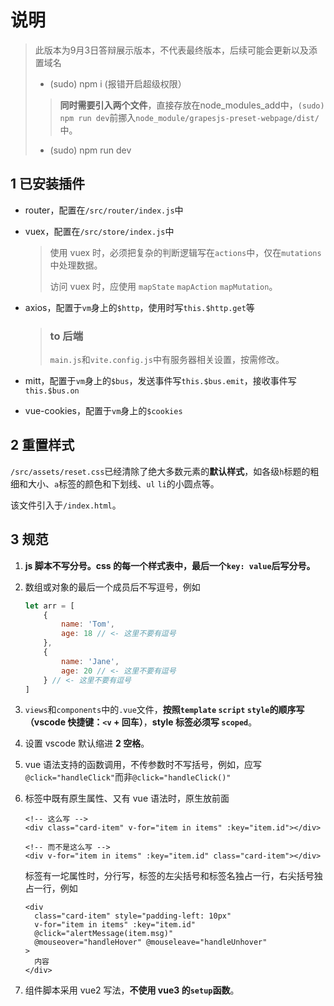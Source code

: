 # 说明
> 此版本为9月3日答辩展示版本，不代表最终版本，后续可能会更新以及添置域名
> - (sudo) npm i (报错开启超级权限）
>  > **同时需要引入两个文件**，直接存放在node_modules_add中，`(sudo) npm run dev`前挪入`node_module/grapesjs-preset-webpage/dist/`中。
> - (sudo) npm run dev

## 1 已安装插件

- router，配置在`/src/router/index.js`中

- vuex，配置在`/src/store/index.js`中

  > 使用 vuex 时，必须把复杂的判断逻辑写在`actions`中，仅在`mutations`中处理数据。
  >
  > 访问 vuex 时，应使用 `mapState` `mapAction` `mapMutation`。

- axios，配置于`vm`身上的`$http`，使用时写`this.$http.get`等

  > ### to 后端
  >
  > `main.js`和`vite.config.js`中有服务器相关设置，按需修改。

- mitt，配置于`vm`身上的`$bus`，发送事件写`this.$bus.emit`，接收事件写`this.$bus.on`

- vue-cookies，配置于`vm`身上的`$cookies`

## 2 重置样式

`/src/assets/reset.css`已经清除了绝大多数元素的**默认样式**，如各级`h`标题的粗细和大小、`a`标签的颜色和下划线、`ul` `li`的小圆点等。

该文件引入于`/index.html`。

## 3 规范

1. **js 脚本不写分号。css 的每一个样式表中，最后一个`key: value`后写分号。**

2. 数组或对象的最后一个成员后不写逗号，例如

   ```js
   let arr = [
       {
           name: 'Tom',
           age: 18 // <- 这里不要有逗号
       },
       {
           name: 'Jane',
           age: 20 // <- 这里不要有逗号
       } // <- 这里不要有逗号
   ]
   ```

3. `views`和`components`中的`.vue`文件，**按照`template` `script` `style`的顺序写（vscode 快捷键：`<v` + 回车）**，**style 标签必须写 `scoped`**。

4. 设置 vscode 默认缩进 **2 空格**。

5. vue 语法支持的函数调用，不传参数时不写括号，例如，应写`@click="handleClick"`而非`@click="handleClick()"`

6. 标签中既有原生属性、又有 vue 语法时，原生放前面

   ```vue
   <!-- 这么写 -->
   <div class="card-item" v-for="item in items" :key="item.id"></div>
   
   <!-- 而不是这么写 -->
   <div v-for="item in items" :key="item.id" class="card-item"></div>
   ```

   标签有一坨属性时，分行写，标签的左尖括号和标签名独占一行，右尖括号独占一行，例如

   ```vue
   <div
     class="card-item" style="padding-left: 10px"
     v-for="item in items" :key="item.id"
     @click="alertMessage(item.msg)"
     @mouseover="handleHover" @mouseleave="handleUnhover"
   >
     内容
   </div>
   ```

7. 组件脚本采用 vue2 写法，**不使用 vue3 的`setup`函数**。

